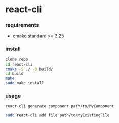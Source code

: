 # react-cli

### requirements
- cmake standard >= 3.25

### install
```bash
clone repo
cd react-cli
cmake -S ./ -B build/
cd build
make
sudo make install
```

### usage
```bash
react-cli generate component path/to/MyComponent

sudo react-cli add file path/to/MyExistingFile
```
